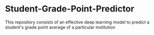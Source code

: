 # Student-Grade-Point-Predictor
This repository consists of an effective deep learning model to predict a student's grade point average of a particular institution 
